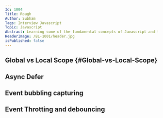 ```yaml
---
Id: 1004
Title: Rough
Author: Subham
Tags: Interview Javascript
Topic: Javascript
Abstract: Learning some of the fundamental concepts of Javascript and top questions asked in javascript interview.
HeaderImage: /BL-1001/header.jpg
isPublished: false
---
```


## Global vs Local Scope {#Global-vs-Local-Scope}

## Async Defer

## Event bubbling capturing

## Event Throtting and debouncing
